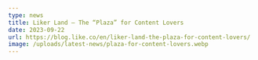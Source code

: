 ```yaml
---
type: news
title: Liker Land – The “Plaza” for Content Lovers
date: 2023-09-22
url: https://blog.like.co/en/liker-land-the-plaza-for-content-lovers/
image: /uploads/latest-news/plaza-for-content-lovers.webp
---
```

